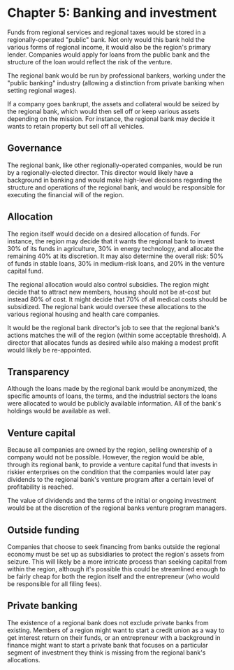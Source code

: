 # Chapter 5: Banking and investment

Funds from regional services and regional taxes would be stored in a regionally-operated "public" bank. Not only would this bank hold the various forms of regional income, it would also be the region's primary lender. Companies would apply for loans from the public bank and the structure of the loan would reflect the risk of the venture.

The regional bank would be run by professional bankers, working under the "public banking" industry (allowing a distinction from private banking when setting regional wages).

If a company goes bankrupt, the assets and collateral would be seized by the regional bank, which would then sell off or keep various assets depending on the mission. For instance, the regional bank may decide it wants to retain property but sell off all vehicles.

## Governance

The regional bank, like other regionally-operated companies, would be run by a regionally-elected director. This director would likely have a background in banking and would make high-level decisions regarding the structure and operations of the regional bank, and would be responsible for executing the financial will of the region.

## Allocation

The region itself would decide on a desired allocation of funds. For instance, the region may decide that it wants the regional bank to invest 30% of its funds in agriculture, 30% in energy technology, and allocate the remaining 40% at its discretion. It may also determine the overall risk: 50% of funds in stable loans, 30% in medium-risk loans, and 20% in the venture capital fund.

The regional allocation would also control subsidies. The region might decide that to attract new members, housing should not be at-cost but instead 80% of cost. It might decide that 70% of all medical costs should be subsidized. The regional bank would oversee these allocations to the various regional housing and health care companies.

It would be the regional bank director's job to see that the regional bank's actions matches the will of the region (within some acceptable threshold). A director that allocates funds as desired while also making a modest profit would likely be re-appointed.

## Transparency

Although the loans made by the regional bank would be anonymized, the specific amounts of loans, the terms, and the industrial sectors the loans were allocated to would be publicly available information. All of the bank's holdings would be available as well.

## Venture capital

Because all companies are owned by the region, selling ownership of a company would not be possible. However, the region would be able, through its regional bank, to provide a venture capital fund that invests in riskier enterprises on the condition that the companies would later pay dividends to the regional bank's venture program after a certain level of profitability is reached.

The value of dividends and the terms of the initial or ongoing investment would be at the discretion of the regional banks venture program managers.

## Outside funding

Companies that choose to seek financing from banks outside the regional economy must be set up as subsidiaries to protect the region's assets from seizure. This will likely be a more intricate process than seeking capital from within the region, although it's possible this could be streamlined enough to be fairly cheap for both the region itself and the entrepreneur (who would be responsible for all filing fees).

## Private banking

The existence of a regional bank does not exclude private banks from existing. Members of a region might want to start a credit union as a way to get interest return on their funds, or an entrepreneur with a background in finance might want to start a private bank that focuses on a particular segment of investment they think is missing from the regional bank's allocations.

